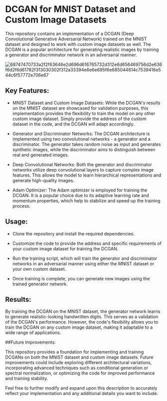 # DCGAN for MNIST Dataset and Custom Image Datasets

This repository contains an implementation of a DCGAN (Deep Convolutional Generative Adversarial Network) trained on the MNIST dataset and designed to work with custom image datasets as well. The DCGAN is a popular architecture for generating realistic images by training a generator and discriminator network in an adversarial manner.

![68747470733a2f2f63646e2d696d616765732d312e6d656469756d2e636f6d2f6d61782f313030302f312a33394e6e6e695f6e685044614c7539416e544c6f57772e706e67](https://github.com/mohammadr8za/DC-GAN/assets/72736177/6ac5090f-b12c-45b5-af36-21d7f1b3f298)

## Key Features:

* MNIST Dataset and Custom Image Datasets: While the DCGAN's results on the MNIST dataset are showcased for validation purposes, this implementation provides the flexibility to train the model on any other custom image dataset. Simply provide the address of the custom dataset in the code, and the DCGAN will adapt accordingly.

* Generator and Discriminator Networks: The DCGAN architecture is implemented using two convolutional networks - a generator and a discriminator. The generator takes random noise as input and generates synthetic images, while the discriminator aims to distinguish between real and generated images.

* Deep Convolutional Networks: Both the generator and discriminator networks utilize deep convolutional layers to capture complex image features. This allows the model to learn hierarchical representations and generate high-quality images.

* Adam Optimizer: The Adam optimizer is employed for training the DCGAN. It is a popular choice due to its adaptive learning rate and momentum properties, which help to stabilize and speed up the training process.

## Usage:

* Clone the repository and install the required dependencies.

* Customize the code to provide the address and specific requirements of your custom image dataset for training the DCGAN.

* Run the training script, which will train the generator and discriminator networks in an adversarial manner using either the MNIST dataset or your own custom dataset.

* Once training is complete, you can generate new images using the trained generator network.

## Results:

By training the DCGAN on the MNIST dataset, the generator network learns to generate realistic-looking handwritten digits. This serves as a validation of the DCGAN's performance. However, the code's flexibility allows you to train the DCGAN on any custom image dataset, making it adaptable to a wide range of applications.

##Future Improvements:

This repository provides a foundation for implementing and training DCGANs on both the MNIST dataset and custom image datasets. Future improvements could include exploring different architectural variations, incorporating advanced techniques such as conditional generation or spectral normalization, or optimizing the code for improved performance and training stability.

Feel free to further modify and expand upon this description to accurately reflect your implementation and any additional details you want to include.
